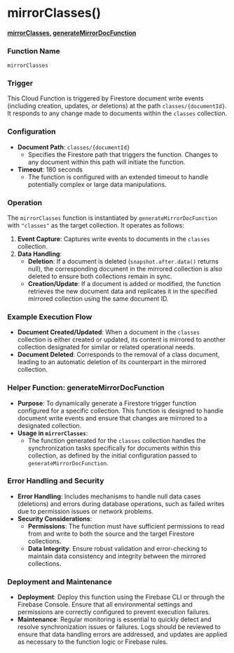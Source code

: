 # mirrorClasses()

#### [mirrorClasses](https://github.com/yeatmanlab/roar-firebase-functions/blob/e784650492722d24069aa9b0704d1873ea5dafee/gse-roar-admin/functions/src/index.ts#L1116), [generateMirrorDocFunction](https://github.com/yeatmanlab/roar-firebase-functions/blob/e784650492722d24069aa9b0704d1873ea5dafee/gse-roar-admin/functions/src/index.ts#L1079)

### Function Name
`mirrorClasses`

### Trigger
This Cloud Function is triggered by Firestore document write events (including creation, updates, or deletions) at the path `classes/{documentId}`. It responds to any change made to documents within the `classes` collection.

### Configuration
- **Document Path**: `classes/{documentId}`
  - Specifies the Firestore path that triggers the function. Changes to any document within this path will initiate the function.
- **Timeout**: 180 seconds
  - The function is configured with an extended timeout to handle potentially complex or large data manipulations.

### Operation
The `mirrorClasses` function is instantiated by `generateMirrorDocFunction` with `"classes"` as the target collection. It operates as follows:
1. **Event Capture**: Captures write events to documents in the `classes` collection.
2. **Data Handling**:
   - **Deletion**: If a document is deleted (`snapshot.after.data()` returns null), the corresponding document in the mirrored collection is also deleted to ensure both collections remain in sync.
   - **Creation/Update**: If a document is added or modified, the function retrieves the new document data and replicates it in the specified mirrored collection using the same document ID.

### Example Execution Flow
- **Document Created/Updated**: When a document in the `classes` collection is either created or updated, its content is mirrored to another collection designated for similar or related operational needs.
- **Document Deleted**: Corresponds to the removal of a class document, leading to an automatic deletion of its counterpart in the mirrored collection.

### Helper Function: generateMirrorDocFunction
- **Purpose**: To dynamically generate a Firestore trigger function configured for a specific collection. This function is designed to handle document write events and ensure that changes are mirrored to a designated collection.
- **Usage in `mirrorClasses`**:
  - The function generated for the `classes` collection handles the synchronization tasks specifically for documents within this collection, as defined by the initial configuration passed to `generateMirrorDocFunction`.

### Error Handling and Security
- **Error Handling**: Includes mechanisms to handle null data cases (deletions) and errors during database operations, such as failed writes due to permission issues or network problems.
- **Security Considerations**:
  - **Permissions**: The function must have sufficient permissions to read from and write to both the source and the target Firestore collections.
  - **Data Integrity**: Ensure robust validation and error-checking to maintain data consistency and integrity between the mirrored collections.

### Deployment and Maintenance
- **Deployment**: Deploy this function using the Firebase CLI or through the Firebase Console. Ensure that all environmental settings and permissions are correctly configured to prevent execution failures.
- **Maintenance**: Regular monitoring is essential to quickly detect and resolve synchronization issues or failures. Logs should be reviewed to ensure that data handling errors are addressed, and updates are applied as necessary to the function logic or Firebase rules.
